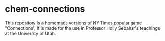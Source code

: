 # chem-connections
This repository is a homemade versions of NY Times popular game "Connections". It is made for the use in Professor Holly Sebahar's teachings at the University of Utah. 
